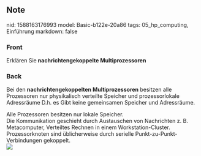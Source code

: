 ## Note
nid: 1588163176993
model: Basic-b122e-20a86
tags: 05_hp_computing, Einführung
markdown: false

### Front
Erklären Sie<b> nachrichtengekoppelte Multiprozessoren</b>

### Back
Bei den <b>nachrichtengekoppelten Multiprozessoren</b> besitzen alle Prozessoren nur physikalisch verteilte Speicher und prozessorlokale Adressräume D.h. es Gibt keine gemeinsamen Speicher und Adressräume.<div>
</div><div>Alle Prozessoren besitzen nur lokale Speicher.</div><div>
</div><div>Die Kommunikation geschieht durch Austauschen von Nachrichten z. B. Metacomputer, Verteiltes Rechnen in einem Workstation-Cluster.</div><div>
</div><div>Prozessorknoten sind üblicherweise durch serielle Punkt-zu-Punkt-Verbindungen gekoppelt.</div><div>
</div><div><img src="paste-38a0ef5d38bc83a04c0d9091e27ed496aad6fedf.jpg">
</div>
